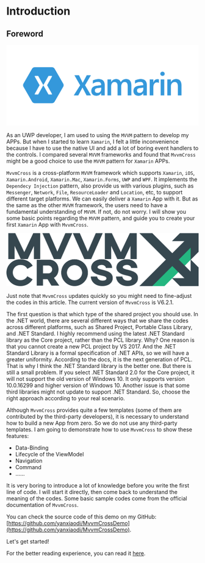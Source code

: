 # Introduction

## Foreword

![](.gitbook/assets/image%20%2826%29.png)

As an UWP developer, I am used to using the `MVVM` pattern to develop my APPs. But when I started to learn `Xamarin`, I felt a little inconvenience because I have to use the native UI and add a lot of boring event handlers to the controls. I compared several `MVVM` frameworks and found that `MvvmCross` might be a good choice to use the `MVVM` pattern for `Xamarin` APPs.

`MvvmCross` is a cross-platform `MVVM` framework which supports `Xamarin`, `iOS`, `Xamarin.Android`, `Xamarin.Mac`, `Xamarin.Forms`, `UWP` and `WPF`. It implements the `Dependecy Injection` pattern, also provide us with various plugins, such as `Messenger`, `Network`, `File`, `ResourceLoader` and `Location`, etc, to support different target platforms. We can easily deliver a `Xamarin` App with it. But as the same as the other `MVVM` framework, the users need to have a fundamental understanding of `MVVM`. If not, do not worry. I will show you some basic points regarding the `MVVM` pattern, and guide you to create your first `Xamarin` App with `MvvmCross`.

![](.gitbook/assets/image%20%2840%29.png)

Just note that `MvvmCross` updates quickly so you might need to fine-adjust the codes in this article. The current version of `MvvmCross` is V6.2.1.

The first question is that which type of the shared project you should use. In the .NET world, there are several different ways that we share the codes across different platforms, such as Shared Project, Portable Class Library, and .NET Standard. I highly recommend using the latest .NET Standard library as the Core project, rather than the PCL library. Why? One reason is that you cannot create a new PCL project by VS 2017. And the .NET Standard Library is a formal specification of .NET APIs, so we will have a greater uniformity. According to the docs, it is the next generation of PCL. That is why I think the .NET Standard library is the better one. But there is still a small problem. If you select .NET Standard 2.0 for the Core project, it will not support the old version of Windows 10. It only supports version 10.0.16299 and higher version of Windows 10. Another issue is that some third libraries might not update to support .NET Standard. So, choose the right approach according to your real scenario.

Although `MvvmCross` provides quite a few templates \(some of them are contributed by the third-party developers\), it is necessary to understand how to build a new App from zero. So we do not use any third-party templates. I am going to demonstrate how to use `MvvmCross` to show these features:

* Data-Binding
* Lifecycle of the ViewModel
* Navigation
* Command
* ……

It is very boring to introduce a lot of knowledge before you write the first line of code. I will start it directly, then come back to understand the meaning of the codes. Some basic sample codes come from the official documentation of `MvvmCross`.

You can check the source code of this demo on my GitHub: [https://github.com/yanxiaodi/MvvmCrossDemo](https://github.com/yanxiaodi/MvvmCrossDemo).

Let's get started!

For the better reading experience, you can read it [here](https://yanxiaodi.gitbook.io/xamarin-mvvmcross-handbook/).

